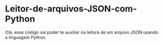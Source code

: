 # Leitor-de-arquivos-JSON-com-Python
Olá, esse código vai poder te auxiliar na leitura de um arquivo JSON usando a linguagem Python.
